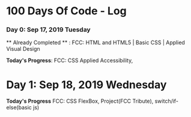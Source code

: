# 100 Days Of Code - Log

### Day 0: Sep 17, 2019 Tuesday
** Already Completed ** : FCC: HTML and HTML5 | Basic CSS | Applied Visual Design 

**Today's Progress**: FCC: CSS Applied Accessibility, 

# Day 1: Sep 18, 2019 Wednesday
**Today's Progress** FCC: CSS FlexBox, Project(FCC Tribute), switch/if-else(basic js) 
